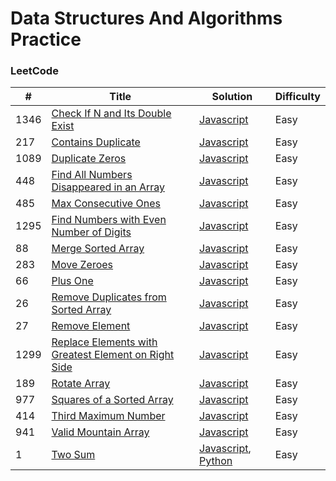 
Data Structures And Algorithms Practice
========

### LeetCode

| # | Title | Solution | Difficulty |
|---| ----- | -------- | ---------- |
|1346|[Check If N and Its Double Exist](https://leetcode.com/problems/check-if-n-and-its-double-exist/) | [Javascript](./leetcode/javascript/arrays/checkIfExist.js)|Easy|
|217|[Contains Duplicate](https://leetcode.com/problems/contains-duplicate/) | [Javascript](./leetcode/javascript/arrays/containsDuplicate.js)|Easy|
|1089|[Duplicate Zeros](https://leetcode.com/problems/duplicate-zeros/) | [Javascript](./leetcode/javascript/arrays/duplicateZeros.js)|Easy|
|448|[Find All Numbers Disappeared in an Array](https://leetcode.com/problems/find-all-numbers-disappeared-in-an-array/) | [Javascript](./leetcode/javascript/arrays/findDisappearedNumbers.js)|Easy|
|485|[Max Consecutive Ones](https://leetcode.com/problems/max-consecutive-ones/) | [Javascript](./leetcode/javascript/arrays/findMaxConsecutiveOnes.js)|Easy|
|1295|[Find Numbers with Even Number of Digits](https://leetcode.com/problems/find-numbers-with-even-number-of-digits/) | [Javascript](./leetcode/javascript/arrays/findNumbers.js)|Easy|
|88|[Merge Sorted Array](https://leetcode.com/problems/merge-sorted-array/) | [Javascript](./leetcode/javascript/arrays/merge.js)|Easy|
|283|[Move Zeroes](https://leetcode.com/problems/move-zeroes/) | [Javascript](./leetcode/javascript/arrays/moveZeroes.js)|Easy|
|66|[Plus One](https://leetcode.com/problems/plus-one/) | [Javascript](./leetcode/javascript/arrays/plusOne.js)|Easy|
|26|[Remove Duplicates from Sorted Array](https://leetcode.com/problems/remove-duplicates-from-sorted-array/) | [Javascript](./leetcode/javascript/arrays/removeDuplicates.js)|Easy|
|27|[Remove Element](https://leetcode.com/problems/remove-element/) | [Javascript](./leetcode/javascript/arrays/removeElement.js)|Easy|
|1299|[Replace Elements with Greatest Element on Right Side](https://leetcode.com/problems/replace-elements-with-greatest-element-on-right-side/) | [Javascript](./leetcode/javascript/arrays/replaceElements.js)|Easy|
|189|[Rotate Array](https://leetcode.com/problems/rotate-array/) | [Javascript](./leetcode/javascript/arrays/rotate.js)|Easy|
|977|[Squares of a Sorted Array](https://leetcode.com/problems/squares-of-a-sorted-array/) | [Javascript](./leetcode/javascript/arrays/sortedSquares.js)|Easy|
|414|[Third Maximum Number](https://leetcode.com/problems/third-maximum-number/) | [Javascript](./leetcode/javascript/arrays/thirdMax.js)|Easy|
|941|[Valid Mountain Array](https://leetcode.com/problems/valid-mountain-array/) | [Javascript](./leetcode/javascript/arrays/validMountainArray.js)|Easy|
|1|[Two Sum](https://leetcode.com/problems/two-sum/) | [Javascript](./leetcode/javascript/easy/twoSum.js), [Python](./leetcode/python/easy/twoSum.py)|Easy|